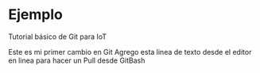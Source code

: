 # Ejemplo
Tutorial básico de Git para IoT

Este es mi primer cambio en Git
Agrego esta linea de texto desde el editor en linea para hacer un Pull desde GitBash
